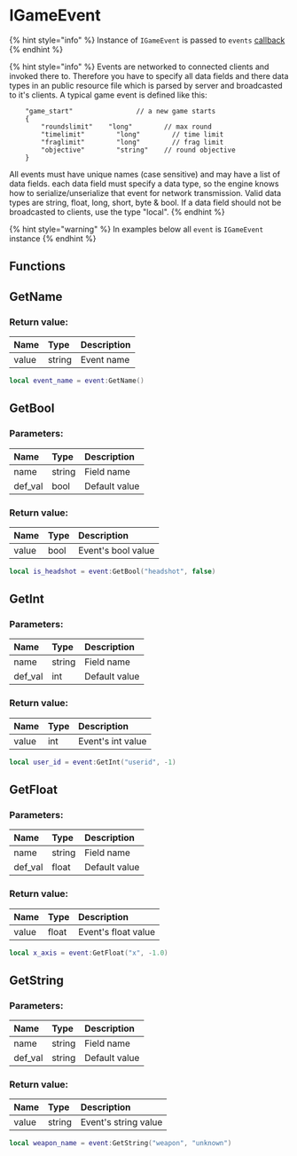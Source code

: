 # IGameEvent

{% hint style="info" %}
Instance of `IGameEvent` is passed to `events` [callback](../../other/callbacks.md)
{% endhint %}

{% hint style="info" %}
Events are networked to connected clients and invoked there to. Therefore you have to specify all data fields and there data types in an public resource file which is parsed by server and broadcasted to it's clients. A typical game event is defined like this:

```text
    "game_start"                // a new game starts
    {
        "roundslimit"    "long"        // max round
        "timelimit"        "long"        // time limit
        "fraglimit"        "long"        // frag limit
        "objective"        "string"    // round objective
    }
```

All events must have unique names \(case sensitive\) and may have a list of data fields. each data field must specify a data type, so the engine knows how to serialize/unserialize that event for network transmission. Valid data types are string, float, long, short, byte & bool. If a data field should not be broadcasted to clients, use the type "local".
{% endhint %}

{% hint style="warning" %}
In examples below all `event` is `IGameEvent` instance
{% endhint %}

## Functions

## GetName

### Return value:

| Name | Type | Description |
| :--- | :--- | :--- |
| value | string | Event name |

```lua
local event_name = event:GetName()
```

## GetBool

### Parameters:

| Name | Type | Description |
| :--- | :--- | :--- |
| name | string | Field name |
| def_val | bool | Default value |

### Return value:

| Name | Type | Description |
| :--- | :--- | :--- |
| value | bool | Event's bool value |

```lua
local is_headshot = event:GetBool("headshot", false)
```

## GetInt

### Parameters:

| Name | Type | Description |
| :--- | :--- | :--- |
| name | string | Field name |
| def_val | int | Default value |

### Return value:

| Name | Type | Description |
| :--- | :--- | :--- |
| value | int | Event's int value |

```lua
local user_id = event:GetInt("userid", -1)
```

## GetFloat

### Parameters:

| Name | Type | Description |
| :--- | :--- | :--- |
| name | string | Field name |
| def_val | float | Default value |

### Return value:

| Name | Type | Description |
| :--- | :--- | :--- |
| value | float | Event's float value |

```lua
local x_axis = event:GetFloat("x", -1.0)
```

## GetString

### Parameters:

| Name | Type | Description |
| :--- | :--- | :--- |
| name | string | Field name |
| def_val | string | Default value |

### Return value:

| Name | Type | Description |
| :--- | :--- | :--- |
| value | string | Event's string value |

```lua
local weapon_name = event:GetString("weapon", "unknown")
```
